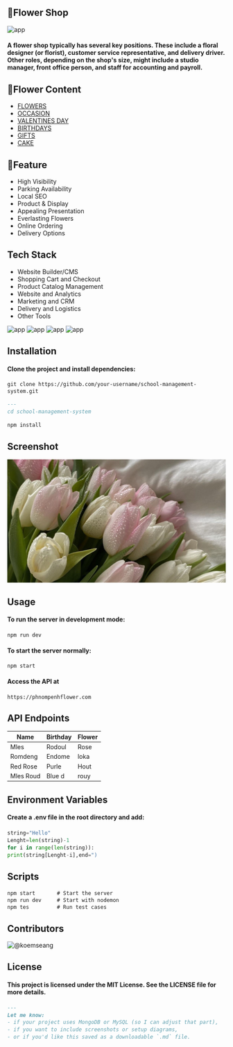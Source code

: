 
 ## 🏩Flower Shop

![app](https://img.shields.io/badge/Customer_Service_Representative-Delivery-pink)
#### A flower shop typically has several key positions. These include a floral designer (or florist), customer service representative, and delivery driver. Other roles, depending on the shop's size, might include a studio manager, front office person, and staff for accounting and payroll. 

## 🎃Flower Content
- [FLOWERS](#FLOWERS)
- [OCCASION](#OCCASION)
- [VALENTINES DAY](#VALENTINES_DAY)
- [BIRTHDAYS](#BIRTHDAY)
- [GIFTS](#GIFTS)
- [CAKE](#CAKE)
## 🛒Feature
- High Visibility
- Parking Availability
- Local SEO
- Product & Display
- Appealing Presentation
- Everlasting Flowers
- Online Ordering
- Delivery Options
## Tech Stack 
- Website Builder/CMS
- Shopping Cart and Checkout
- Product Catalog Management
- Website and Analytics
-  Marketing and CRM
- Delivery and Logistics
-  Other Tools

![app](https://img.shields.io/badge/button_of-click-blue) ![app](https://img.shields.io/badge/check_of-click-pink) ![app](https://img.shields.io/badge/back-click-yellow) ![app](https://img.shields.io/badge/button_of-coser_on-green)

## Installation
#### Clone the project and install dependencies:
``` 
git clone https://github.com/your-username/school-management-system.git 

```
```md
---
cd school-management-system
```
```
npm install
```
## Screenshot
![app](flo.jpg)

## Usage
#### To run the server in development mode:
```
npm run dev
```
#### To start the server normally:
```
npm start
```
#### Access the API at
```
https://phnompenhflower.com
```
## API Endpoints

| Name     | Birthday  | Flower  |
|---       | ------    | ------- |
| Mles     | Rodoul    | Rose    |
| Romdeng  | Endome    | loka    |
| Red Rose | Purle     | Hout    |
| Mles Roud| Blue d    | rouy    |


## Environment Variables
#### Create a .env file in the root directory and add:
```python
string="Hello"
Lenght=len(string)-1
for i in range(len(string)):
print(string[Lenght-i],end=")
```
##  Scripts
```
npm start       # Start the server
npm run dev     # Start with nodemon
npm tes         # Run test cases
```
## Contributors
![@koemseang](https://contrib.rocks/image?repo=koemseang/Readme-homework)

## License
#### This project is licensed under the MIT License. See the LICENSE file for more details.

```md
---
Let me know: 
- if your project uses MongoDB or MySQL (so I can adjust that part),
- if you want to include screenshots or setup diagrams,
- or if you'd like this saved as a downloadable `.md` file.
```














